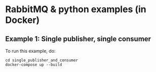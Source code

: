 # RabbitMQ & python examples (in Docker)

## Example 1: Single publisher, single consumer

To run this example, do:
```
cd single_publisher_and_consumer
docker-compose up --build
```